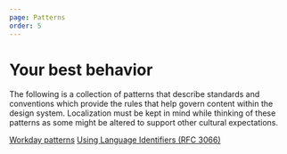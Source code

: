 ```yaml
---
page: Patterns
order: 5
---
```


# Your best **behavior**

The following is a collection of patterns that describe standards and conventions which provide the rules that help govern content within the design system. Localization must be kept in mind while thinking of these patterns as some might be altered to support other cultural expectations.

[Workday patterns](https://design.workday.com/content/language-and-style/acronyms)
[Using Language Identifiers (RFC 3066)](http://www.i18nguy.com/unicode/language-identifiers.html)
